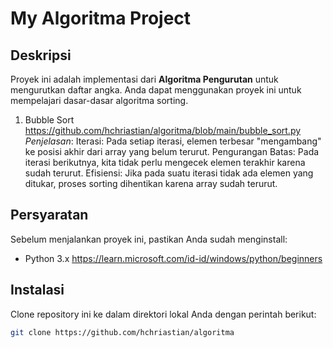 # My Algoritma Project

## Deskripsi
Proyek ini adalah implementasi dari  **Algoritma Pengurutan** untuk mengurutkan daftar angka. Anda dapat menggunakan proyek ini untuk mempelajari dasar-dasar algoritma sorting.

1. Bubble Sort https://github.com/hchriastian/algoritma/blob/main/bubble_sort.py 
*Penjelasan*:
Iterasi: Pada setiap iterasi, elemen terbesar "mengambang" ke posisi akhir dari array yang belum terurut.
Pengurangan Batas: Pada iterasi berikutnya, kita tidak perlu mengecek elemen terakhir karena sudah terurut.
Efisiensi: Jika pada suatu iterasi tidak ada elemen yang ditukar, proses sorting dihentikan karena array sudah terurut. 

## Persyaratan
Sebelum menjalankan proyek ini, pastikan Anda sudah menginstall:
- Python 3.x https://learn.microsoft.com/id-id/windows/python/beginners 

## Instalasi
Clone repository ini ke dalam direktori lokal Anda dengan perintah berikut:

```bash
git clone https://github.com/hchriastian/algoritma
